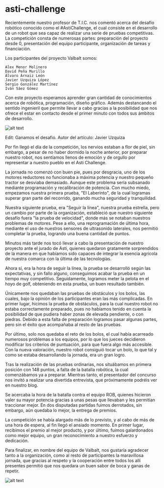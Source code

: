 # asti-challenge
Recientemente nuestro profesor de T.I.C. nos comentó acerca del desafío robótico conocido como el #AstiChallenge, el cual consiste en el desarrollo de un robot que sea capaz de realizar una serie de pruebas competitivas.
La competición consta de numerosas partes: preparación del proyecto desde 0, presentación del equipo participante, organización de tareas y financiación.

Los participantes del proyecto Valbalt somos:

    Alex Menor Molinero
    David Peña Murillo
    Álvaro Árnaiz León
    Javier Uzquiza López
    Sergio González Martínez
    Iván Sáez Gómez

Con este proyecto esperamos aprender gran cantidad de conocimientos acerca de robótica, programación, diseño gráfico. Además destancando el sentido ingenieril que permite llevar a cabo gracias a la posibilidad que nos ofrece el estar en contacto desde el primer minuto con todos sus ámbitos de desarrollo.


![alt text](http://3.bp.blogspot.com/-DFcVBFUEUv8/WLQe19_9GyI/AAAAAAAAB3g/UeO_jqbPLXAO7NIYHrI5UgFxZ-758xZZQCK4B/s1600/avers2.png)

Edit: Ganamos el desafio. Autor del artículo: Javier Uzquiza

Por fin llegó el día de la competición, los nervios estaban a flor de piel, sin embargo, a pesar de no haber dormido la noche anterior, por preparar nuestro robot, nos sentíamos llenos de emoción y de orgullo por representar a nuestro pueblo en el Asti Challenge.

La jornada no comenzó con buen pie, pues por desgracia, uno de los motores reductores no funcionaba a máxima potencia y nuestro pequeño tractor se desviaba demasiado. Aunque este problema sería subsanado mediante programación y recalibración de potencia. Con mucho miedo, empezamos nuestra primera prueba, "El Laberinto", de la cual logramas superar gran parte del recorrido, ganando mucha seguridad y tranquilidad.

Nuestra siguiente prueba, era "Seguir la línea", nuestra prueba estrella, pero un cambio por parte de la organización, estableció que nuestro siguiente desafío fuera "la prueba de velocidad", donde más se notaban nuestros problemas de motores. Pese a ello, una reprogramación de última hora, mediante el uso de nuestros sensores de ultrasonido laterales, nos permitió completar la prueba, logrando una buena cantidad de puntos.

Minutos más tarde nos tocó llevar a cabo la presentación de nuestro proyecto ante el jurado de Asti, quienes quedaron gratamente sorprendidos de la manera en que habíamos sido capaces de integrar la esencia agrícola de nuestra comarca con la última de las tecnologías.

Ahora sí, era la hora de seguir la línea, la prueba se desarrolló según las expectativas, y sin fallo alguno, conseguimos acabar la prueba en un tiempo muy competitivo.
Seguidamente, logramos meter la pelota en el hoyo de golf, obteniendo en esta prueba, un buen resultado también.

Únicamente nos quedaban las pruebas de obstáculos y los bolos, las cuales, bajo la opinión de los participantes eran las más complicadas.
En primer lugar, hicimos la prueba de obstáculos, para la cual nuestro robot no estaba correctamente preparado, pues no habíamos tenido en cuenta la posibilidad de que pudiera haber zonas de elevada pendiente, o con piedras. Debido a esta falta de preparación logramos pasar algunas partes, pero sin el éxito que acompañaba al resto de las pruebas.

Por último, solo nos quedaba el reto de los bolos, el cual había acarreado numerosos problemas a los equipos, por lo que los jueces decidieron modificar los criterios de puntuación, para que fuera algo más accesible. Con la nueva valoración, nuestro robot consiguió tocar un bolo, lo que tal y como se estaba desarrollando la jornada, era un gran logro.

Tras la realización de las pruebas ordinarias, nos situábamos en primera posición con 148 puntos, a falta de la batalla robótica, la cual comenzábamos ya a preparar.
Mientras tanto, el presentador del concurso nos invitó a realizar una divertida entrevista, que próximamente podréis ver en nuestro blog.

Se acercaba la hora de la batalla contra el equipo ROB, quienes hicieron valer su mayor potencia gracias a unas pesas que llevaban y les permitían traccionar mejor. En dos disputadas partidas fuimos derrotados, sin embargo, aún quedaba lo mejor, la entrega de premios.

La competición se había alargado más de lo previsto, y al cabo de más de una hora de espera, al fin llegó el ansiado momento. En primer lugar, recibimos el premio al mejor producto, y por último, fuimos galardonados como mejor equipo, un gran reconocimiento a nuestro esfuerzo y dedicación.

Para finalizar, en nombre del equipo de Valbalt, nos gustaría agradecer tanto a la organización, como al resto de participantes la maravillosa jornada, que gracias al respeto y la cooperación entre todos los allí presentes permitió que nos quedara un buen sabor de boca y ganas de repetir.

![alt text](https://3.bp.blogspot.com/-iHMTQnwg4es/WRCP7HZIQ-I/AAAAAAAAA1k/bt9SaDGQQEIr0tgainVBMAeug_rvioh9gCLcB/s1600/IMG_20170506_220623_734.jpg)
